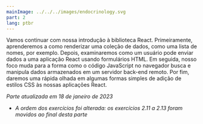 ```yaml
---
mainImage: ../../../images/endocrinology.svg
part: 2
lang: ptbr
---
```


<div class="intro">

Vamos continuar com nossa introdução à biblioteca React. Primeiramente, aprenderemos a como renderizar uma coleção de dados, como uma lista de nomes, por exemplo. Depois, examinaremos como um usuário pode enviar dados a uma aplicação React usando formulários HTML. Em seguida, nosso foco muda para a forma como o código JavaScript no navegador busca e manipula dados armazenados em um servidor back-end remoto. Por fim, daremos uma rápida olhada em algumas formas simples de adição de estilos CSS às nossas aplicações React.

<i>Parte atualizada em 18 de janeiro de 2023</i>
- <i>A ordem dos exercícios foi alterada: os exercícios 2.11 a 2.13 foram movidos ao final desta parte</i>

</div>